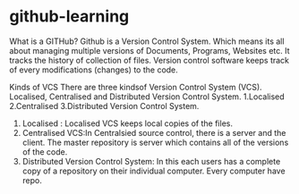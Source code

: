 # github-learning
What is a GITHub?
Github is a Version Control System. Which means its all about managing multiple  versions of Documents, Programs, Websites etc. It tracks the history of collection of files.  Version control software keeps track of every modifications (changes) to the code.

Kinds of VCS
There are three kindsof Version Control System (VCS).
Localised, Centralised and Distributed Version Control System.
1.Localised
2.Centralised
3.Distributed Version Control System.
 
1. Localised : Localised VCS keeps local copies of the files. 
2. Centralised VCS:In Centralsied source control, there is a server and the client. The master repository is server which contains all of the versions of the code. 
3. Distributed Version Control System: In this each users has a complete copy of a repository on their individual computer. Every computer have repo.
  
